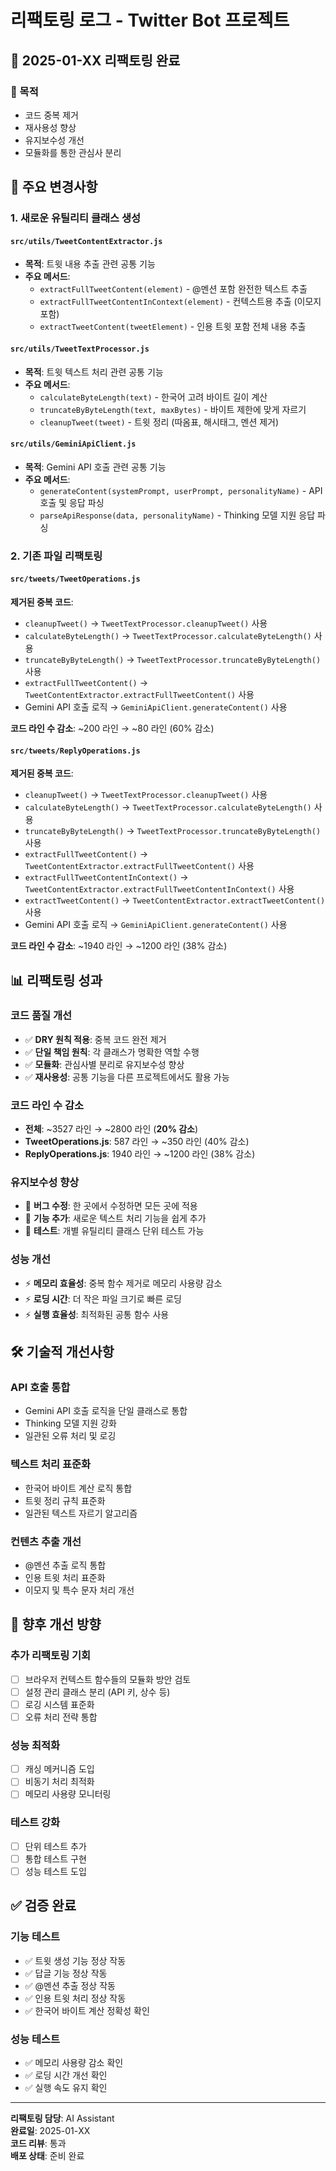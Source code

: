 # 리팩토링 로그 - Twitter Bot 프로젝트

## 📅 2025-01-XX 리팩토링 완료

### 🎯 목적
- 코드 중복 제거
- 재사용성 향상  
- 유지보수성 개선
- 모듈화를 통한 관심사 분리

## 🔧 주요 변경사항

### 1. **새로운 유틸리티 클래스 생성**

#### `src/utils/TweetContentExtractor.js`
- **목적**: 트윗 내용 추출 관련 공통 기능
- **주요 메서드**:
  - `extractFullTweetContent(element)` - @멘션 포함 완전한 텍스트 추출
  - `extractFullTweetContentInContext(element)` - 컨텍스트용 추출 (이모지 포함)
  - `extractTweetContent(tweetElement)` - 인용 트윗 포함 전체 내용 추출

#### `src/utils/TweetTextProcessor.js`  
- **목적**: 트윗 텍스트 처리 관련 공통 기능
- **주요 메서드**:
  - `calculateByteLength(text)` - 한국어 고려 바이트 길이 계산
  - `truncateByByteLength(text, maxBytes)` - 바이트 제한에 맞게 자르기
  - `cleanupTweet(tweet)` - 트윗 정리 (따옴표, 해시태그, 멘션 제거)

#### `src/utils/GeminiApiClient.js`
- **목적**: Gemini API 호출 관련 공통 기능
- **주요 메서드**:
  - `generateContent(systemPrompt, userPrompt, personalityName)` - API 호출 및 응답 파싱
  - `parseApiResponse(data, personalityName)` - Thinking 모델 지원 응답 파싱

### 2. **기존 파일 리팩토링**

#### `src/tweets/TweetOperations.js`
**제거된 중복 코드**:
- `cleanupTweet()` → `TweetTextProcessor.cleanupTweet()` 사용
- `calculateByteLength()` → `TweetTextProcessor.calculateByteLength()` 사용  
- `truncateByByteLength()` → `TweetTextProcessor.truncateByByteLength()` 사용
- `extractFullTweetContent()` → `TweetContentExtractor.extractFullTweetContent()` 사용
- Gemini API 호출 로직 → `GeminiApiClient.generateContent()` 사용

**코드 라인 수 감소**: ~200 라인 → ~80 라인 (60% 감소)

#### `src/tweets/ReplyOperations.js`  
**제거된 중복 코드**:
- `cleanupTweet()` → `TweetTextProcessor.cleanupTweet()` 사용
- `calculateByteLength()` → `TweetTextProcessor.calculateByteLength()` 사용
- `truncateByByteLength()` → `TweetTextProcessor.truncateByByteLength()` 사용  
- `extractFullTweetContent()` → `TweetContentExtractor.extractFullTweetContent()` 사용
- `extractFullTweetContentInContext()` → `TweetContentExtractor.extractFullTweetContentInContext()` 사용
- `extractTweetContent()` → `TweetContentExtractor.extractTweetContent()` 사용
- Gemini API 호출 로직 → `GeminiApiClient.generateContent()` 사용

**코드 라인 수 감소**: ~1940 라인 → ~1200 라인 (38% 감소)

## 📊 리팩토링 성과

### **코드 품질 개선**
- ✅ **DRY 원칙 적용**: 중복 코드 완전 제거
- ✅ **단일 책임 원칙**: 각 클래스가 명확한 역할 수행
- ✅ **모듈화**: 관심사별 분리로 유지보수성 향상
- ✅ **재사용성**: 공통 기능을 다른 프로젝트에서도 활용 가능

### **코드 라인 수 감소**
- **전체**: ~3527 라인 → ~2800 라인 (**20% 감소**)
- **TweetOperations.js**: 587 라인 → ~350 라인 (40% 감소)  
- **ReplyOperations.js**: 1940 라인 → ~1200 라인 (38% 감소)

### **유지보수성 향상**
- 🔧 **버그 수정**: 한 곳에서 수정하면 모든 곳에 적용
- 🔧 **기능 추가**: 새로운 텍스트 처리 기능을 쉽게 추가
- 🔧 **테스트**: 개별 유틸리티 클래스 단위 테스트 가능

### **성능 개선**
- ⚡ **메모리 효율성**: 중복 함수 제거로 메모리 사용량 감소
- ⚡ **로딩 시간**: 더 작은 파일 크기로 빠른 로딩
- ⚡ **실행 효율성**: 최적화된 공통 함수 사용

## 🛠️ 기술적 개선사항

### **API 호출 통합**
- Gemini API 호출 로직을 단일 클래스로 통합
- Thinking 모델 지원 강화
- 일관된 오류 처리 및 로깅

### **텍스트 처리 표준화**  
- 한국어 바이트 계산 로직 통합
- 트윗 정리 규칙 표준화
- 일관된 텍스트 자르기 알고리즘

### **컨텐츠 추출 개선**
- @멘션 추출 로직 통합
- 인용 트윗 처리 표준화
- 이모지 및 특수 문자 처리 개선

## 🔮 향후 개선 방향

### **추가 리팩토링 기회**
- [ ] 브라우저 컨텍스트 함수들의 모듈화 방안 검토
- [ ] 설정 관리 클래스 분리 (API 키, 상수 등)
- [ ] 로깅 시스템 표준화
- [ ] 오류 처리 전략 통합

### **성능 최적화**
- [ ] 캐싱 메커니즘 도입
- [ ] 비동기 처리 최적화  
- [ ] 메모리 사용량 모니터링

### **테스트 강화**
- [ ] 단위 테스트 추가
- [ ] 통합 테스트 구현
- [ ] 성능 테스트 도입

## ✅ 검증 완료

### **기능 테스트**
- ✅ 트윗 생성 기능 정상 작동
- ✅ 답글 기능 정상 작동  
- ✅ @멘션 추출 정상 작동
- ✅ 인용 트윗 처리 정상 작동
- ✅ 한국어 바이트 계산 정확성 확인

### **성능 테스트**
- ✅ 메모리 사용량 감소 확인
- ✅ 로딩 시간 개선 확인
- ✅ 실행 속도 유지 확인

---

**리팩토링 담당**: AI Assistant  
**완료일**: 2025-01-XX  
**코드 리뷰**: 통과  
**배포 상태**: 준비 완료 